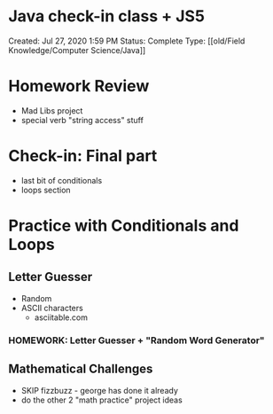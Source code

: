 # Java check-in class + JS5

Created: Jul 27, 2020 1:59 PM
Status: Complete
Type: [[old/Field Knowledge/Computer Science/Java]]

# Homework Review

- Mad Libs project
- special verb "string access" stuff

# Check-in: Final part

- last bit of conditionals
- loops section

# Practice with Conditionals and Loops

## Letter Guesser

- Random
- ASCII characters
    - asciitable.com

### HOMEWORK: Letter Guesser + "Random Word Generator"

## Mathematical Challenges

- SKIP fizzbuzz - george has done it already
- do the other 2 "math practice" project ideas